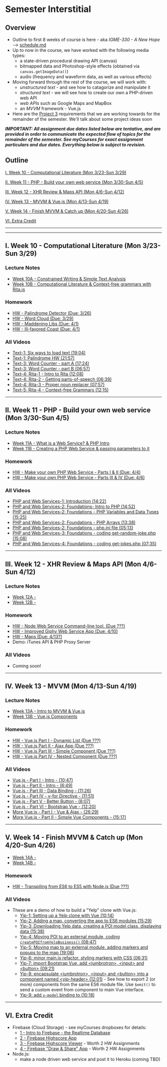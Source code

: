 # Semester Interstitial 

## Overview
- Outline to first 8 weeks of course is here - aka *IGME-330 - A New Hope* --> [schedule.md](../schedule.md)
- Up to now in the course, we have worked with the following media types:
  - a state-driven procedural drawing API (canvas)
  - bitmapped data and Photoshop-style effects (obtained via `canvas.getImageData()`)
  - audio (frequency and waveform data, as well as various effects)
- Moving forward through the rest of the course, we will work with:
  - *unstructured text* - and see how to catagorize and manipulate it
  - *structured text* - we will see how to create our own a PHP-driven web API
  - *web APIs* such as Google Maps and MapBox
  - an *MVVM* framework - Vue.js
- Here are the [Project 3](../projects/project-3.md) requirements that we are working towards for the remainder of the semester. We'll talk about some project ideas soon

***IMPORTANT: All assignment due dates listed below are tentative, and are provided in order to communicate the expected flow of topics for the remainder of the semester. See myCourses for exact assignment particulars and due dates. Everything below is subject to revision.***

## Outline

[I. Week 10 - Computational Literature (Mon 3/23-Sun 3/29)](#week10)

[II. Week 11 - PHP - Build your own web service (Mon 3/30-Sun 4/5)](#week11)

[III. Week 12 - XHR Review & Maps API (Mon 4/6-Sun 4/12)](#week12)

[IV. Week 13 - MVVM & Vue.js (Mon 4/13-Sun 4/19)](#week13)

[V. Week 14 - Finish MVVM & Catch up (Mon 4/20-Sun 4/26)](#week14)

[VI. Extra Credit](#extra-credit)


<hr><hr>

<a id="week10">

## I. Week 10 -  Computational Literature (Mon 3/23-Sun 3/29)
### Lecture Notes
- [Week 10A - Constrained Writing & Simple Text Analysis](week-10A-NEW.md)
- [Week 10B - Computational Literature & Context-free grammars with Rita.js](week-10B-NEW.md)

### Homework
- [HW - Palindrome Detector (Due: 3/26)](https://github.com/tonethar/IGME-330-Master/blob/master/notes/HW-palindrome-detector.md)
- [HW - Word Cloud (Due: 3/29)](https://github.com/tonethar/IGME-330-Master/blob/master/notes/HW-word-cloud.md)
- [HW - Maddening Libs (Due: 4/1)](https://github.com/tonethar/IGME-330-Master/blob/master/notes/text-4.md#III)
- [HW - Ill-favored Coast (Due: 4/1)](https://github.com/tonethar/IGME-330-Master/blob/master/notes/text-5.md#V)

### All Videos
- [Text-1: Six ways to load text (19:04)](https://video.rit.edu/Watch/text-1-six-ways-to-load-text)
- [Text-1: Palindrome HW (21:57)](https://video.rit.edu/Watch/text-1-palindrome-HW)
- [Text-3: Word Counter - part A (17:24)](https://video.rit.edu/Watch/text-3-word-counter-part-A)
- [Text-3: Word Counter - part B (06:57)](https://video.rit.edu/Watch/text-3-word-counter-part-B)
- [Text-4: Rita-1 - Intro to Rita (12:08)](https://video.rit.edu/Watch/rita-js-1-intro)
- [Text-4: Rita-2 - Getting parts-of-speech (06:39)](https://video.rit.edu/Watch/rita-js-2-getting-parts-of-speech)
- [Text-4: Rita-3 - Proper noun replacer (07:57)](https://video.rit.edu/Watch/rita-js-3-proper-noun-replacer)
- [Text-5: Rita-4 - Context-free Grammars (12:15)](https://video.rit.edu/Watch/rita-js-4-context-free-grammars)

<hr>

<a id="week11">

## II. Week 11 - PHP - Build your own web service (Mon 3/30-Sun 4/5)
### Lecture Notes
- [Week 11A - What is a Web Service? & PHP Intro](week-11A-NEW.md)
- [Week 11B - Creating a PHP Web Service & passing parameters to it](week-11B-NEW.md)

### Homework
- [HW - Make your own PHP Web Service - Parts I & II (Due: 4/4)](https://github.com/tonethar/IGME-330-Master/blob/master/notes/HW-php-web-service-1.md)
- [HW - Make your own PHP Web Service - Parts III & IV (Due: 4/6)](https://github.com/tonethar/IGME-330-Master/blob/master/notes/HW-php-web-service-3.md)

### All Videos
- [PHP and Web Services-1: Introduction (14:22)](https://video.rit.edu/Watch/php-and-web-services-1-introduction)
- [PHP and Web Services-2: Foundations- Intro to PHP (14:52)](https://video.rit.edu/Watch/php-and-web-services-2-foundations-intro-to-php)
- [PHP and Web Services-2: Foundations - PHP Variables and Data Types (15:25)](https://video.rit.edu/Watch/php-and-web-services-2-php-variables-and-data-types)
- [PHP and Web Services-2: Foundations - PHP Arrays (13:38)](https://video.rit.edu/Watch/php-and-web-services-2-php-arrays)
- [PHP and Web Services-2: Foundations - php.ini file (05:13)](https://video.rit.edu/Watch/php-and-web-services-2-php-ini-file)
- [PHP and Web Services-3: Foundations - coding get-random-joke.php (15:08)](https://video.rit.edu/Watch/php-and-web-services-3-coding-get-random-joke)
- [PHP and Web Services-4: Foundations - coding get-jokes.php (07:35)](https://video.rit.edu/Watch/php-and-web-services-4-coding-get-jokes)

<hr>

<a id="week12">

## III. Week 12 - XHR Review & Maps API (Mon 4/6-Sun 4/12)
### Lecture Notes
- [Week 12A -](week-12A-NEW.md)
- [Week 12B -](week-12B-NEW.md)

### Homework
- [HW - Node Web Service Command-line tool.  (Due ???)](https://github.com/tonethar/IGME-330-Master/blob/master/notes/node-and-web-services-1.md)
- [HW - Improved Giphy Web Service App (Due: 4/10)](https://github.com/tonethar/IGME-330-Master/blob/master/notes/HW-improved-gif-finder.md)
- [HW - Maps (Due:  4/13?)](https://github.com/tonethar/IGME-330-Master/blob/master/notes/HW-maps-1.md)
- Demo: iTunes API & PHP Proxy Server

### All Videos
- Coming soon!

<hr>

<a id="week13">

## IV. Week 13 - MVVM (Mon 4/13-Sun 4/19)
### Lecture Notes
- [Week 13A - Intro to MVVM & Vue.js ](week-13A-NEW.md)
- [Week 13B - Vue.js Components](week-13B-NEW.md)

### Homework
- [HW - Vue.js Part I - Dynamic List (Due ???)](https://github.com/tonethar/IGME-330-Master/blob/master/notes/vue-1.md)
- [HW - Vue.js Part II - Ajax App (Due ???)](https://github.com/tonethar/IGME-330-Master/blob/master/notes/vue-2.md)
- [HW - Vue.js Part III - Simple Component (Due ???)](https://github.com/tonethar/IGME-330-Master/blob/master/notes/vue-3.md)
- [HW - Vue.js Part IV - Nested Component (Due ???)](https://github.com/tonethar/IGME-330-Master/blob/master/notes/vue-4.md)

### All Videos
- [Vue.js - Part I - Intro - (10:47)](https://video.rit.edu/Watch/Rs48BbWz)
- [Vue.js - Part II - Intro - (6:49)](https://video.rit.edu/Watch/Qt7o3LZg)
- [Vue.js - Part III - Data Binding - (11:26)](https://video.rit.edu/Watch/y7SHt9i5)
- [Vue.js - Part IV - v-for Directive - (11:51)](https://video.rit.edu/Watch/f3CAa58R)
- [Vue.js - Part V - Better Button - (8:07)](https://video.rit.edu/Watch/s3F2Jqy9)
- [Vue.js - Part VI - Bootstrap Vue - (12:20)](https://video.rit.edu/Watch/Nk2m5M3X)
- [More Vue.js - Part I - Vue & Ajax - (26:29)](https://video.rit.edu/Watch/Ao8n6ZFf)
- [More Vue.js - Part II - Simple Vue Components - (15:17)](https://video.rit.edu/Watch/Jo2k6XDz)

<hr>

<a id="week14">

## V. Week 14 - Finish MVVM & Catch up (Mon 4/20-Sun 4/26)
- [Week 14A - ](week-14A-NEW.md)
- [Week 14B - ](week-14B-NEW.md)

### Homework
- [HW - Transpiling from ES6 to ES5 with Node.js (Due ???)](https://github.com/tonethar/IGME-330-Master/blob/master/notes/node-and-transpiling.md)

### All Videos
- These are a demo of how to build a "Yelp" clone with Vue.js:
  - [Yip-1: Setting up a Yelp clone with Vue (10:14)](https://video.rit.edu/Watch/330-yip-part-1)
  - [Yip-2: Adding a map, converting the app to ES6 modules (15:29)](https://video.rit.edu/Watch/330-yip-part-2)
  - [Yip-3: Downloading Yelp data, creating a POI model class, displaying data (15:38)](https://video.rit.edu/Watch/330-yip-part-3)
  - [Yip-4: Moving POI to an external module, coding `createPOIfromYelpBusiness()` (08:47)](https://video.rit.edu/Watch/330-yip-part-4)
  - [Yip-5: Moving map to an external module, adding markers and popups to the map (19:06)](https://video.rit.edu/Watch/330-yip-part-5)
  - [Yip-6: minor main.js refactor, styling markers with CSS (06:31)](https://video.rit.edu/Watch/330-yip-part-6)
  - [Yip-7: import Bootstrap Vue, add &lt;jumbrotron>, &lt;input> and &lt;button> (09:21)](https://video.rit.edu/Watch/330-yip-part-7)
  - [Yip-8: encapsulate &lt;jumbrotron>, &lt;input> and &lt;button> into a component named &lt;yip-header> (12:01)](https://video.rit.edu/Watch/330-yip-part-8) - See how to export 2 (or more) components from the same ES6 module file. Use `$emit()` to send a custom event from component to main Vue interface. 
  - [Yip-9: add `v-model` binding to <yip-header> (10:18)](https://video.rit.edu/Watch/330-yip-part-9)


<hr>

<a id="extra-credit">

## VI. Extra Credit
- Firebase (Cloud Storage) - see myCourses dropboxes for details:
  - [1 - Intro to Firebase - the Realtime Database](https://github.com/tonethar/IGME-330-Master/blob/master/notes/firebase-1.md)
  - [2 - Firebase Highscore App](https://github.com/tonethar/IGME-330-Master/blob/master/notes/firebase-2.md)
  - [3 - Firebase Highscore Viewer](https://github.com/tonethar/IGME-330-Master/blob/master/notes/firebase-3.md) - Worth 2 HW Assignments
  - [4 - Firebase "Draw & Share" App](https://github.com/tonethar/IGME-330-Master/blob/master/notes/firebase-4.md) - Worth 2 HW Assignments
- Node.js:
  - make a node driven web service and post it to Heroku (coming TBD)
